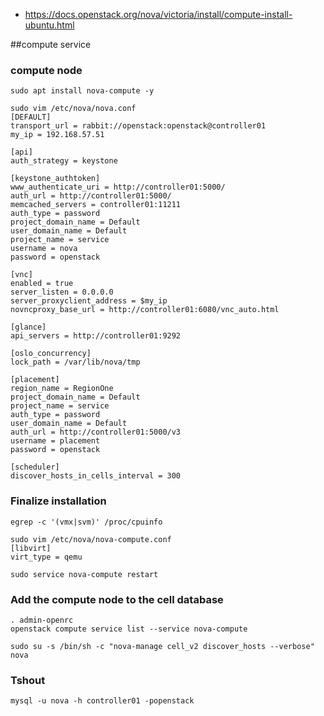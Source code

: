 * https://docs.openstack.org/nova/victoria/install/compute-install-ubuntu.html

##compute service

### compute node

```shell
sudo apt install nova-compute -y

sudo vim /etc/nova/nova.conf
[DEFAULT]
transport_url = rabbit://openstack:openstack@controller01
my_ip = 192.168.57.51

[api]
auth_strategy = keystone

[keystone_authtoken]
www_authenticate_uri = http://controller01:5000/
auth_url = http://controller01:5000/
memcached_servers = controller01:11211
auth_type = password
project_domain_name = Default
user_domain_name = Default
project_name = service
username = nova
password = openstack

[vnc]
enabled = true
server_listen = 0.0.0.0
server_proxyclient_address = $my_ip
novncproxy_base_url = http://controller01:6080/vnc_auto.html

[glance]
api_servers = http://controller01:9292

[oslo_concurrency]
lock_path = /var/lib/nova/tmp

[placement]
region_name = RegionOne
project_domain_name = Default
project_name = service
auth_type = password
user_domain_name = Default
auth_url = http://controller01:5000/v3
username = placement
password = openstack

[scheduler]
discover_hosts_in_cells_interval = 300
```

### Finalize installation

```shell
egrep -c '(vmx|svm)' /proc/cpuinfo

sudo vim /etc/nova/nova-compute.conf 
[libvirt]
virt_type = qemu

sudo service nova-compute restart
```

### Add the compute node to the cell database 

```shell
. admin-openrc
openstack compute service list --service nova-compute

sudo su -s /bin/sh -c "nova-manage cell_v2 discover_hosts --verbose" nova
```

### Tshout
```shell
mysql -u nova -h controller01 -popenstack
```
